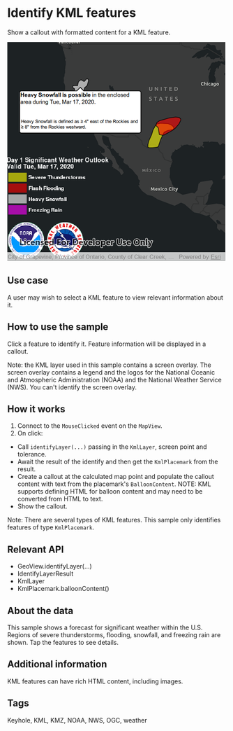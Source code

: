 # Identify KML features

Show a callout with formatted content for a KML feature.

![](screenshot.png)

## Use case

A user may wish to select a KML feature to view relevant information about it.

## How to use the sample

Click a feature to identify it. Feature information will be displayed in a callout.

Note: the KML layer used in this sample contains a screen overlay. The screen overlay contains a legend and the logos for the National Oceanic and Atmospheric Administration (NOAA) and the National Weather Service (NWS). You can't identify the screen overlay.

## How it works

1. Connect to the `MouseClicked` event on the `MapView`.
2. On click:
  * Call `identifyLayer(...)` passing in the `KmlLayer`, screen point and tolerance.
  * Await the result of the identify and then get the `KmlPlacemark` from the result.
  * Create a callout at the calculated map point and populate the callout content with text from the placemark's `BalloonContent`. NOTE: KML supports defining HTML for balloon content and may need to be converted from HTML to text.
  * Show the callout.

Note: There are several types of KML features. This sample only identifies features of type `KmlPlacemark`.

## Relevant API

* GeoView.identifyLayer(...)
* IdentifyLayerResult
* KmlLayer
* KmlPlacemark.balloonContent()

## About the data

This sample shows a forecast for significant weather within the U.S. Regions of severe thunderstorms, flooding, snowfall, and freezing rain are shown. Tap the features to see details.

## Additional information

KML features can have rich HTML content, including images.

## Tags

Keyhole, KML, KMZ, NOAA, NWS, OGC, weather

